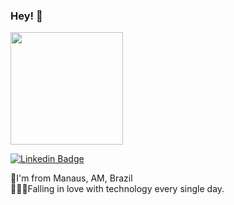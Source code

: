 ### Hey! 👋
<div>
  <a href="https://github.com/enymartins">
  <img height="180em" src="https://github-readme-stats.vercel.app/api/top-langs/?username=enymartins&layout=compact&langs_count=7&theme=synthwave"/>
</div>

[![Linkedin Badge](https://img.shields.io/badge/-LinkedIn-blue?style=flat-square&logo=Linkedin&logoColor=white&link=https://www.linkedin.com/in/eny-martins/)](https://www.linkedin.com/in/eny-martins/)

<!--
**enymartins/enymartins** is a ✨ _special_ ✨ repository because its `README.md` (this file) appears on your GitHub profile.

Here are some ideas to get you started:

- 🔭 I’m currently working on ...
- 🌱 I’m currently learning ...
- 👯 I’m looking to collaborate on ...
- 🤔 I’m looking for help with ...
- 💬 Ask me about ...
- 📫 How to reach me: ...
- 😄 Pronouns: ...
- ⚡ Fun fact: ...
-->
📍I'm from Manaus, AM, Brazil
<br>
👩🏻‍💻Falling in love with technology every single day.
